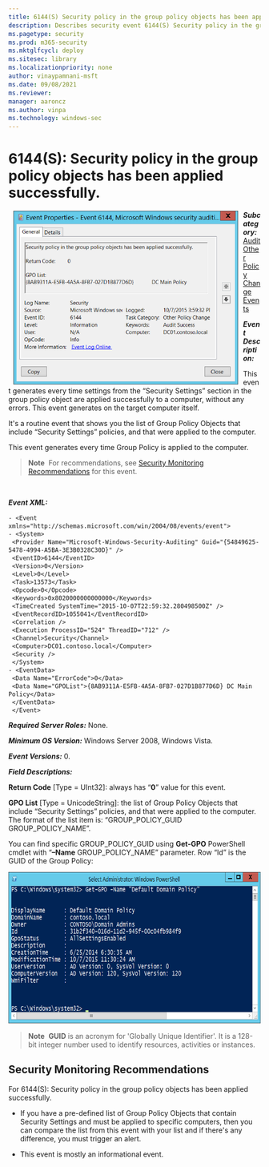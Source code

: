 ```yaml
---
title: 6144(S) Security policy in the group policy objects has been applied successfully. (Windows 10)
description: Describes security event 6144(S) Security policy in the group policy objects has been applied successfully.
ms.pagetype: security
ms.prod: m365-security
ms.mktglfcycl: deploy
ms.sitesec: library
ms.localizationpriority: none
author: vinaypamnani-msft
ms.date: 09/08/2021
ms.reviewer: 
manager: aaroncz
ms.author: vinpa
ms.technology: windows-sec
---
```


# 6144(S): Security policy in the group policy objects has been applied successfully.


<img src="images/event-6144.png" alt="Event 6144 illustration" width="449" height="347" hspace="10" align="left" />

***Subcategory:***&nbsp;[Audit Other Policy Change Events](audit-other-policy-change-events.md)

***Event Description:***

This event generates every time settings from the “Security Settings” section in the group policy object are applied successfully to a computer, without any errors. This event generates on the target computer itself.

It's a routine event that shows you the list of Group Policy Objects that include “Security Settings” policies, and that were applied to the computer.

This event generates every time Group Policy is applied to the computer.

> **Note**&nbsp;&nbsp;For recommendations, see [Security Monitoring Recommendations](#security-monitoring-recommendations) for this event.

<br clear="all">

***Event XML:***
```
- <Event xmlns="http://schemas.microsoft.com/win/2004/08/events/event">
- <System>
 <Provider Name="Microsoft-Windows-Security-Auditing" Guid="{54849625-5478-4994-A5BA-3E3B0328C30D}" /> 
 <EventID>6144</EventID> 
 <Version>0</Version> 
 <Level>0</Level> 
 <Task>13573</Task> 
 <Opcode>0</Opcode> 
 <Keywords>0x8020000000000000</Keywords> 
 <TimeCreated SystemTime="2015-10-07T22:59:32.280498500Z" /> 
 <EventRecordID>1055041</EventRecordID> 
 <Correlation /> 
 <Execution ProcessID="524" ThreadID="712" /> 
 <Channel>Security</Channel> 
 <Computer>DC01.contoso.local</Computer> 
 <Security /> 
 </System>
- <EventData>
 <Data Name="ErrorCode">0</Data> 
 <Data Name="GPOList">{8AB9311A-E5FB-4A5A-8FB7-027D1B877D6D} DC Main Policy</Data> 
 </EventData>
 </Event>

```

***Required Server Roles:*** None.

***Minimum OS Version:*** Windows Server 2008, Windows Vista.

***Event Versions:*** 0.

***Field Descriptions:***

**Return Code** \[Type = UInt32\]: always has “**0**” value for this event.

**GPO List** \[Type = UnicodeString\]: the list of Group Policy Objects that include “Security Settings” policies, and that were applied to the computer. The format of the list item is: “GROUP\_POLICY\_GUID GROUP\_POLICY\_NAME”.

You can find specific GROUP\_POLICY\_GUID using **Get-GPO** PowerShell cmdlet with “**–Name** GROUP\_POLICY\_NAME” parameter. Row “Id” is the GUID of the Group Policy:

<img src="images/windows-powershell-get-gpo.png" alt="Windows PowerShell Get-GPO illustration" width="685" height="302" />

> **Note**&nbsp;&nbsp;**GUID** is an acronym for 'Globally Unique Identifier'. It is a 128-bit integer number used to identify resources, activities or instances.

## Security Monitoring Recommendations

For 6144(S): Security policy in the group policy objects has been applied successfully.

-   If you have a pre-defined list of Group Policy Objects that contain Security Settings and must be applied to specific computers, then you can compare the list from this event with your list and if there's any difference, you must trigger an alert.

-   This event is mostly an informational event.

